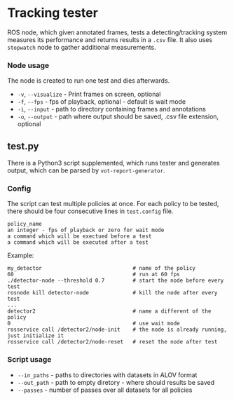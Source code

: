 # Tracking tester

ROS node, which given annotated frames, tests a detecting/tracking system measures its performance and returns results in a `.csv` file.
It also uses `stopwatch` node to gather additional measurements.

### Node usage

The node is created to run one test and dies afterwards.

* `-v`, `--visualize` - Print frames on screen, optional
* `-f`, `--fps` - fps of playback, optional - default is wait mode
* `-i`, `--input` - path to directory containing frames and annotations
* `-o`, `--output` - path where output should be saved, .csv file extension, optional

## test.py

There is a Python3 script supplemented, which runs tester and generates output, which can be parsed by `vot-report-generator`.

### Config

The script can test multiple policies at once. For each policy to be tested, there should be four consecutive lines in `test.config` file.

```
policy_name
an integer - fps of playback or zero for wait mode
a command which will be exectued before a test
a command which will be executed after a test
```

Example:

```
my_detector                             # name of the policy
60                                      # run at 60 fps
./detector-node --threshold 0.7         # start the node before every test
rosnode kill detector-node              # kill the node after every test
...
detector2                               # name a different of the policy
0                                       # use wait mode
rosservice call /detector2/node-init    # the node is already running, just initialize it
rosservice call /detector2/node-reset   # reset the node after test
```

### Script usage

* `--in_paths` - paths to directories with datasets in ALOV format 
* `--out_path` - path to empty diretory - where should results be saved
* `--passes` - number of passes over all datasets for all policies

